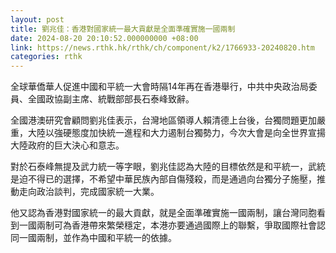 ```yaml
---
layout: post
title: 劉兆佳：香港對國家統一最大貢獻是全面準確實施一國兩制
date: 2024-08-20 20:10:52.000000000 +08:00
link: https://news.rthk.hk/rthk/ch/component/k2/1766933-20240820.htm
categories: rthk
---
```


全球華僑華人促進中國和平統一大會時隔14年再在香港舉行，中共中央政治局委員、全國政協副主席、統戰部部長石泰峰致辭。

全國港澳研究會顧問劉兆佳表示，台灣地區領導人賴清德上台後，台獨問題更加嚴重，大陸以強硬態度加快統一進程和大力遏制台獨勢力，今次大會是向全世界宣揚大陸政府的巨大決心和意志。

對於石泰峰無提及武力統一等字眼，劉兆佳認為大陸的目標依然是和平統一，武統是迫不得已的選擇，不希望中華民族內部自傷殘殺，而是通過向台獨分子施壓，推動走向政治談判，完成國家統一大業。

他又認為香港對國家統一的最大貢獻，就是全面準確實施一國兩制，讓台灣同胞看到一國兩制可為香港帶來繁榮穩定，本港亦要通過國際上的聯繫，爭取國際社會認同一國兩制，並作為中國和平統一的依據。
